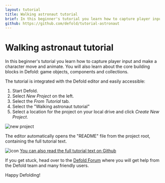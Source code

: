 ```yaml
---
layout: tutorial
title: Walking astronaut tutorial
brief: In this beginner's tutorial you learn how to capture player input and make a character move and animate. You will also learn about game objects, components and collections
github: https://github.com/defold/tutorial-astronaut
---
```


# Walking astronaut tutorial

In this beginner's tutorial you learn how to capture player input and make a character move and animate. You will also learn about the core building blocks in Defold: game objects, components and collections.

The tutorial is integrated with the Defold editor and easily accessible:

1. Start Defold.
2. Select *New Project* on the left.
3. Select the *From Tutorial* tab.
4. Select the "Walking astronaut tutorial"
5. Select a location for the project on your local drive and click *Create New Project*.

![new project](../images/new-astronaut.png)

The editor automatically opens the "README" file from the project root, containing the full tutorial text.

![icon](../images/icon-tutorial.svg) [You can also read the full tutorial text on Github](https://github.com/defold/tutorial-astronaut)

If you get stuck, head over to the [Defold Forum](//forum.defold.com) where you will get help from the Defold team and many friendly users.

Happy Defolding!
